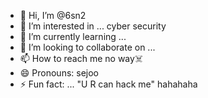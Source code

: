 - 👋 Hi, I’m @6sn2
- 👀 I’m interested in ... cyber security
- 🌱 I’m currently learning ...
- 💞️ I’m looking to collaborate on ...
- 📫 How to reach me  no way☠️
- 😄 Pronouns: sejoo
- ⚡ Fun fact: ... "U R can hack me" hahahaha

<!---
6sn2/6sn2 is a ✨ special ✨ repository because its `README.md` (this file) appears on your GitHub profile.
You can click the Preview link to take a look at your changes.
--->
